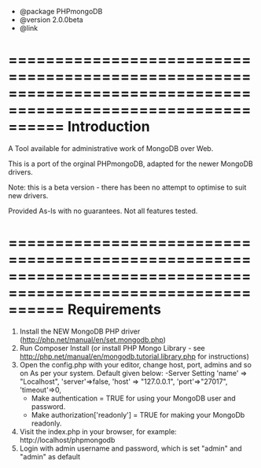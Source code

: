  * @package PHPmongoDB
 * @version 2.0.0beta
 * @link

==============================================================================================================
 Introduction
==============================================================================================================
 A Tool available for administrative work of MongoDB over Web.

 This is a port of the orginal PHPmongoDB, adapted for the newer MongoDB drivers.

 Note: this is a beta version - there has been no attempt to optimise to suit new drivers.

 Provided As-Is with no guarantees. Not all features tested.

==============================================================================================================
Requirements
==============================================================================================================

1. Install the NEW MongoDB PHP driver (http://php.net/manual/en/set.mongodb.php)
2. Run Composer Install (or install PHP Mongo Library - see http://php.net/manual/en/mongodb.tutorial.library.php for instructions)
3. Open the config.php with your editor, change host, port, admins and so on As per your system. Default given below:
   -Server Setting
     'name' => "Localhost",
     'server'=>false,
     'host' => "127.0.0.1",
     'port'=>"27017",
     'timeout'=>0,
   - Make authentication = TRUE for using your MongoDB user and password.
   - Make authorization['readonly'] = TRUE for making your MongoDb readonly.
4. Visit the index.php in your browser, for example: http://localhost/phpmongodb
5. Login with admin username and password, which is set "admin" and "admin" as default

